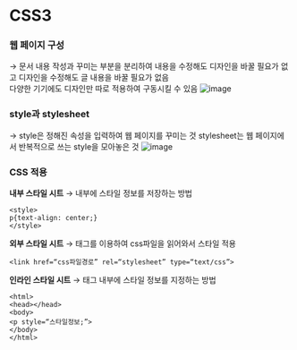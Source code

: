 # CSS3

### 웹 페이지 구성
→ 문서 내용 작성과 꾸미는 부분을 분리하여 내용을 수정해도 디자인을 바꿀 필요가 없고 디자인을 수정해도 글 내용을 바꿀 필요가 없음  
다양한 기기에도 디자인만 따로 적용하여 구동시킬 수 있음
![image](https://user-images.githubusercontent.com/59958929/103136858-5d43ce00-4707-11eb-9a2b-afc10f77b1ca.png)

### style과 stylesheet
→ style은 정해진 속성을 입력하여 웹 페이지를 꾸미는 것 
stylesheet는 웹 페이지에서 반복적으로 쓰는 style을 모아놓은 것
![image](https://user-images.githubusercontent.com/59958929/103136860-63d24580-4707-11eb-802d-aa5cb6abdacf.png)

### CSS 적용
<b>내부 스타일 시트</b>
→ <style></style> 내부에 스타일 정보를 저장하는 방법
```
<style>
p{text-align: center;}
</style>
```
<b>외부 스타일 시트</b>
→ <link>태그를 이용하여 css파일을 읽어와서 스타일 적용
```
<link href=“css파일경로” rel=“stylesheet” type=“text/css”>
```

<b>인라인 스타일 시트</b>
→ 태그 내부에 스타일 정보를 지정하는 방법
```
<html>
<head></head>
<body>
<p style=“스타일정보;”>
</body>
</html>
```
